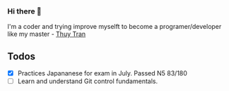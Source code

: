 ### Hi there 👋

I'm a coder and trying improve myselft to become a programer/developer like my master - [Thuy Tran](https://github.com/thuytv-gl)

## Todos

- [x] Practices Japananese for exam in July. Passed N5 83/180
- [ ] Learn and understand Git control fundamentals.
